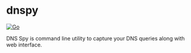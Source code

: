 # dnspy
[![Go](https://github.com/sachinsmc/dnspy/actions/workflows/go.yml/badge.svg)](https://github.com/sachinsmc/dnspy/actions/workflows/go.yml)

DNS Spy is command line utility to capture your DNS queries along with web interface.
